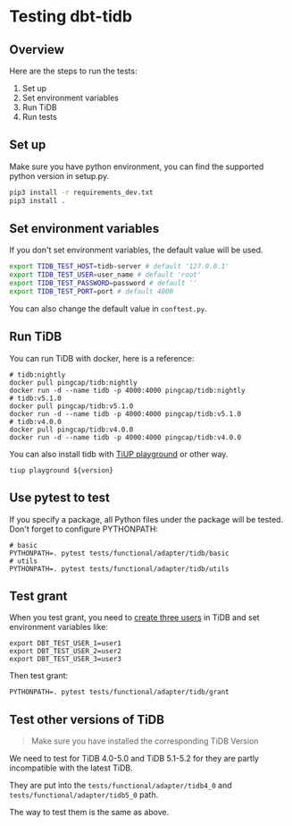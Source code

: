 # Testing dbt-tidb

## Overview

Here are the steps to run the tests:
1. Set up
2. Set environment variables
3. Run TiDB
4. Run tests

## Set up

Make sure you have python environment, you can find the supported python version in setup.py.
```bash
pip3 install -r requirements_dev.txt
pip3 install .
```

## Set environment variables

If you don't set environment variables, the default value will be used.
```bash
export TIDB_TEST_HOST=tidb-server # default '127.0.0.1'
export TIDB_TEST_USER=user_name # default 'root'
export TIDB_TEST_PASSWORD=password # default ''
export TIDB_TEST_PORT=port # default 4000
```

You can also change the default value in `conftest.py`.

## Run TiDB

You can run TiDB with docker, here is a reference:

```
# tidb:nightly
docker pull pingcap/tidb:nightly
docker run -d --name tidb -p 4000:4000 pingcap/tidb:nightly
# tidb:v5.1.0
docker pull pingcap/tidb:v5.1.0
docker run -d --name tidb -p 4000:4000 pingcap/tidb:v5.1.0
# tidb:v4.0.0
docker pull pingcap/tidb:v4.0.0
docker run -d --name tidb -p 4000:4000 pingcap/tidb:v4.0.0
```

You can also install tidb with [TiUP playground](https://docs.pingcap.com/tidb/stable/tiup-playground) or other way.
```
tiup playground ${version}
```

## Use pytest to test

If you specify a package, all Python files under the package will be tested. Don't forget to configure PYTHONPATH:
```
# basic
PYTHONPATH=. pytest tests/functional/adapter/tidb/basic
# utils
PYTHONPATH=. pytest tests/functional/adapter/tidb/utils
```

## Test grant

When you test grant, you need to [create three users](https://docs.pingcap.com/tidb/stable/basic-sql-operations#create-authorize-and-delete-a-user) in TiDB and set environment variables like:
```
export DBT_TEST_USER_1=user1
export DBT_TEST_USER_2=user2
export DBT_TEST_USER_3=user3
```
Then test grant:
```
PYTHONPATH=. pytest tests/functional/adapter/tidb/grant
```

## Test other versions of TiDB

> Make sure you have installed the corresponding TiDB Version

We need to test for TiDB 4.0-5.0 and TiDB 5.1-5.2 for they are partly incompatible with the latest TiDB.

They are put into the `tests/functional/adapter/tidb4_0` and `tests/functional/adapter/tidb5_0` path.

The way to test them is the same as above.
